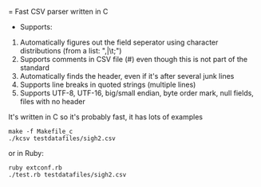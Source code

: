
= Fast CSV parser written in C

- Supports:

1. Automatically figures out the field seperator using character distributions (from a list: ",|\t;")
2. Supports comments in CSV file (#)  even though this is not part of the standard
3. Automatically finds the header, even if it's after several junk lines
4. Supports line breaks in quoted strings (multiple lines)
5. Supports UTF-8, UTF-16, big/small endian, byte order mark, null fields, files with no header

It's written in C so it's probably fast, it has lots of examples

    make -f Makefile_c
    ./kcsv testdatafiles/sigh2.csv

or in Ruby:

    ruby extconf.rb
    ./test.rb testdatafiles/sigh2.csv

